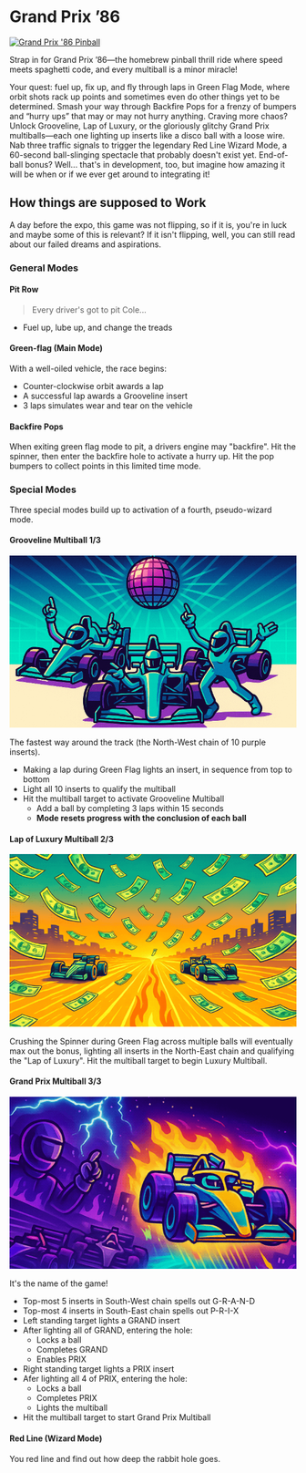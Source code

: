 Grand Prix ’86
==============

[![Grand Prix '86 Pinball](https://github.com/deathsave/grand-prix/actions/workflows/python-app.yml/badge.svg)](https://github.com/deathsave/grand-prix/actions/workflows/python-app.yml)

Strap in for Grand Prix ’86—the homebrew pinball thrill ride where speed meets spaghetti code, and every multiball is a minor miracle!

Your quest: fuel up, fix up, and fly through laps in Green Flag Mode, where orbit shots rack up points and sometimes even do other things yet to be determined. Smash your way through Backfire Pops for a frenzy of bumpers and “hurry ups” that may or may not hurry anything. Craving more chaos? Unlock Grooveline, Lap of Luxury, or the gloriously glitchy Grand Prix multiballs—each one lighting up inserts like a disco ball with a loose wire. Nab three traffic signals to trigger the legendary Red Line Wizard Mode, a 60-second ball-slinging spectacle that probably doesn't exist yet. End-of-ball bonus? Well... that's in development, too, but imagine how amazing it will be when or if we ever get around to integrating it!

How things are supposed to Work
-------------------------------

A day before the expo, this game was not flipping, so if
it is, you're in luck and maybe some of this is relevant?
If it isn't flipping, well, you can still read about our
failed dreams and aspirations.

### General Modes

#### Pit Row

> Every driver's got to pit Cole...

- Fuel up, lube up, and change the treads

#### Green-flag (Main Mode)

With a well-oiled vehicle, the race begins:

- Counter-clockwise orbit awards a lap
- A successful lap awards a Grooveline insert
- 3 laps simulates wear and tear on the vehicle

#### Backfire Pops

When exiting green flag mode to pit, a drivers
engine may "backfire". Hit the spinner, then enter
the backfire hole to activate a hurry up. Hit the
pop bumpers to collect points in this limited time mode.

### Special Modes

Three special modes build up to activation of a
fourth, pseudo-wizard mode.

#### Grooveline Multiball 1/3

![Grooveline Multiball](https://github.com/deathsave/grand-prix/raw/main/images/preload/grooveline.png)

The fastest way around the track (the North-West chain of 10
purple inserts).

- Making a lap during Green Flag lights an insert, in sequence
  from top to bottom
- Light all 10 inserts to qualify the multiball
- Hit the multiball target to activate Grooveline Multiball
  - Add a ball by completing 3 laps within 15 seconds
  - **Mode resets progress with the conclusion of each ball**

#### Lap of Luxury Multiball 2/3

![Lap of Luxury Multiball](https://github.com/deathsave/grand-prix/raw/main/images/preload/luxury.png)

Crushing the Spinner during Green Flag across multiple
balls will eventually max out the bonus, lighting all
inserts in the North-East chain and qualifying the "Lap of 
Luxury". Hit the multiball target to begin Luxury Multiball.

#### Grand Prix Multiball 3/3

![Grand Prix Multiball](https://github.com/deathsave/grand-prix/raw/main/images/preload/grand-prix.png)

It's the name of the game!

- Top-most 5 inserts in South-West chain spells out G-R-A-N-D
- Top-most 4 inserts in South-East chain spells out P-R-I-X
- Left standing target lights a GRAND insert
- After lighting all of GRAND, entering the hole:
  - Locks a ball
  - Completes GRAND
  - Enables PRIX
- Right standing target lights a PRIX insert
- Afer lighting all 4 of PRIX, entering the hole:
  - Locks a ball
  - Completes PRIX
  - Lights the multiball
- Hit the multiball target to start Grand Prix Multiball

#### Red Line (Wizard Mode)

You red line and find out how deep the rabbit hole goes.
